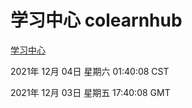 # 学习中心 colearnhub
[学习中心](http://59.174.25.102:56308/colearnhub/)

2021年 12月 04日 星期六 01:40:08 CST

2021年 12月 03日 星期五 17:40:08 GMT
